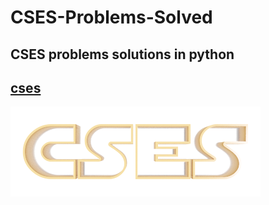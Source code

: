 # CSES-Problems-Solved
CSES problems solutions in python
---

## [cses](https://cses.fi/problemset/)
![image](images\logo.png)


